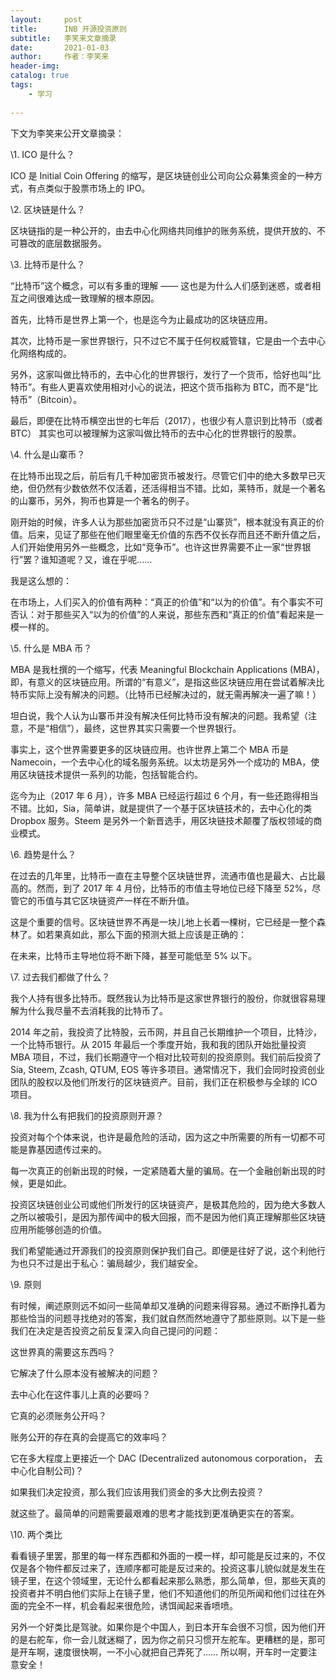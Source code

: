 ```yaml
---
layout:     post
title:      INB 开源投资原则
subtitle:   李笑来文章摘录
date:       2021-01-03
author:     作者：李笑来
header-img: 
catalog: true
tags:
    - 学习
  
---
```


下文为李笑来公开文章摘录：



\1. ICO 是什么？



ICO 是 Initial Coin Offering 的缩写，是区块链创业公司向公众募集资金的一种方式，有点类似于股票市场上的 IPO。



\2. 区块链是什么？



区块链指的是一种公开的，由去中心化网络共同维护的账务系统，提供开放的、不可篡改的底层数据服务。



\3. 比特币是什么？



“比特币”这个概念，可以有多重的理解 —— 这也是为什么人们感到迷惑，或者相互之间很难达成一致理解的根本原因。



首先，比特币是世界上第一个，也是迄今为止最成功的区块链应用。



其次，比特币是一家世界银行，只不过它不属于任何权威管辖，它是由一个去中心化网络构成的。



另外，这家叫做比特币的，去中心化的世界银行，发行了一个货币，恰好也叫“比特币”。有些人更喜欢使用相对小心的说法，把这个货币指称为 BTC，而不是“比特币”（Bitcoin）。



最后，即便在比特币横空出世的七年后（2017），也很少有人意识到比特币（或者 BTC） 其实也可以被理解为这家叫做比特币的去中心化的世界银行的股票。



\4. 什么是山寨币？



在比特币出现之后，前后有几千种加密货币被发行。尽管它们中的绝大多数早已灭绝，但仍然有少数依然不仅活着，还活得相当不错。比如，莱特币，就是一个著名的山寨币，另外，狗币也算是一个著名的例子。



刚开始的时候，许多人认为那些加密货币只不过是“山寨货”，根本就没有真正的价值。后来，见证了那些在他们眼里毫无价值的东西不仅长存而且还不断升值之后，人们开始使用另外一些概念，比如“竞争币”。也许这世界需要不止一家“世界银行”罢？谁知道呢？又，谁在乎呢……



我是这么想的：



在市场上，人们买入的价值有两种：“真正的价值”和“以为的价值”。有个事实不可否认：对于那些买入“以为的价值”的人来说，那些东西和“真正的价值”看起来是一模一样的。



\5. 什么是 MBA 币？



MBA 是我杜撰的一个缩写，代表 Meaningful Blockchain Applications (MBA)，即，有意义的区块链应用。所谓的“有意义”，是指这些区块链应用在尝试着解决比特币实际上没有解决的问题。（比特币已经解决过的，就无需再解决一遍了嘛！）



坦白说，我个人认为山寨币并没有解决任何比特币没有解决的问题。我希望（注意，不是“相信”），最终，这世界其实只需要一个世界银行。



事实上，这个世界需要更多的区块链应用。也许世界上第二个 MBA 币是 Namecoin，一个去中心化的域名服务系统。以太坊是另外一个成功的 MBA，使用区块链技术提供一系列的功能，包括智能合约。



迄今为止（2017 年 6 月），许多 MBA 已经运行超过 6 个月，有一些还跑得相当不错。比如，Sia，简单讲，就是提供了一个基于区块链技术的，去中心化的类 Dropbox 服务。Steem 是另外一个新晋选手，用区块链技术颠覆了版权领域的商业模式。



\6. 趋势是什么？



在过去的几年里，比特币一直在主导整个区块链世界，流通市值也是最大、占比最高的。然而，到了 2017 年 4 月份，比特币的市值主导地位已经下降至 52%，尽管它的币值与其它区块链资产一样在不断升值。



这是个重要的信号。区块链世界不再是一块儿地上长着一棵树，它已经是一整个森林了。如若果真如此，那么下面的预测大抵上应该是正确的：



在未来，比特币主导地位将不断下降，甚至可能低至 5% 以下。



\7. 过去我们都做了什么？



我个人持有很多比特币。既然我认为比特币是这家世界银行的股份，你就很容易理解为什么我尽量不去消耗我的比特币了。



2014 年之前，我投资了比特股，云币网，并且自己长期维护一个项目，比特沙，一个比特币银行。从 2015 年最后一个季度开始，我和我的团队开始批量投资 MBA 项目，不过，我们长期遵守一个相对比较苛刻的投资原则。我们前后投资了 Sia, Steem, Zcash, QTUM, EOS 等许多项目。通常情况下，我们会同时投资创业团队的股权以及他们所发行的区块链资产。目前，我们正在积极参与全球的 ICO 项目。



\8. 我为什么有把我们的投资原则开源？



投资对每个个体来说，也许是最危险的活动，因为这之中所需要的所有一切都不可能是靠基因遗传过来的。



每一次真正的创新出现的时候，一定紧随着大量的骗局。在一个金融创新出现的时候，更是如此。



投资区块链创业公司或他们所发行的区块链资产，是极其危险的，因为绝大多数人之所以被吸引，是因为那传闻中的极大回报，而不是因为他们真正理解那些区块链应用所能够创造的价值。



我们希望能通过开源我们的投资原则保护我们自己。即便是往好了说，这个利他行为也只不过是出于私心：骗局越少，我们越安全。



\9. 原则



有时候，阐述原则远不如问一些简单却又准确的问题来得容易。通过不断挣扎着为那些恰当的问题寻找绝对的答案，我们就自然而然地遵守了那些原则。以下是一些我们在决定是否投资之前反复深入向自己提问的问题：



这世界真的需要这东西吗？

它解决了什么原本没有被解决的问题？

去中心化在这件事儿上真的必要吗？

它真的必须账务公开吗？

账务公开的存在真的会提高它的效率吗？

它在多大程度上更接近一个 DAC (Decentralized autonomous corporation， 去中心化自制公司)？

如果我们决定投资，那么我们应该用我们资金的多大比例去投资？

就这些了。最简单的问题需要最艰难的思考才能找到更准确更实在的答案。



\10. 两个类比



看看镜子里罢，那里的每一样东西都和外面的一模一样，却可能是反过来的，不仅仅是各个物件都反过来了，连顺序都可能是反过来的。投资这事儿貌似就是发生在镜子里，在这个领域里，无论什么都看起来那么熟悉，那么简单，但，那些天真的投资者并不明白他们实际上在镜子里，他们不知道他们的所见所闻和他们过往在外面的完全不一样，机会看起来很危险，诱饵闻起来香喷喷。



另外一个好类比是驾驶。如果你是个中国人，到日本开车会很不习惯，因为他们开的是右舵车，你一会儿就迷糊了，因为你之前只习惯开左舵车。更糟糕的是，那可是开车啊，速度很快啊，一不小心就把自己弄死了…… 所以啊，开车时一定要注意安全！



